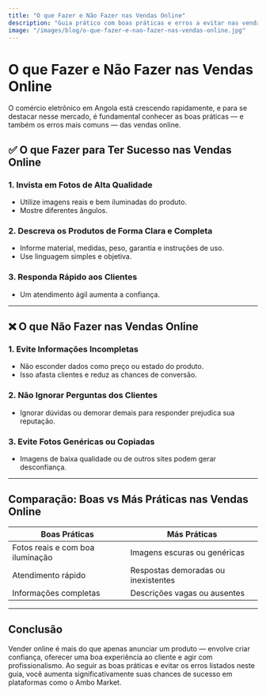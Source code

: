```yaml
---
title: "O que Fazer e Não Fazer nas Vendas Online"
description: "Guia prático com boas práticas e erros a evitar nas vendas online em Angola."
image: "/images/blog/o-que-fazer-e-nao-fazer-nas-vendas-online.jpg"
---
```


# O que Fazer e Não Fazer nas Vendas Online

O comércio eletrônico em Angola está crescendo rapidamente, e para se destacar nesse mercado, é fundamental conhecer as boas práticas — e também os erros mais comuns — das vendas online.

## ✅ O que Fazer para Ter Sucesso nas Vendas Online

### 1. Invista em Fotos de Alta Qualidade

- Utilize imagens reais e bem iluminadas do produto.
- Mostre diferentes ângulos.

### 2. Descreva os Produtos de Forma Clara e Completa

- Informe material, medidas, peso, garantia e instruções de uso.
- Use linguagem simples e objetiva.

### 3. Responda Rápido aos Clientes

- Um atendimento ágil aumenta a confiança.

---

## ❌ O que Não Fazer nas Vendas Online

### 1. Evite Informações Incompletas

- Não esconder dados como preço ou estado do produto.
- Isso afasta clientes e reduz as chances de conversão.

### 2. Não Ignorar Perguntas dos Clientes

- Ignorar dúvidas ou demorar demais para responder prejudica sua reputação.

### 3. Evite Fotos Genéricas ou Copiadas

- Imagens de baixa qualidade ou de outros sites podem gerar desconfiança.

---

## Comparação: Boas vs Más Práticas nas Vendas Online

| Boas Práticas                        | Más Práticas                          |
|-------------------------------------|---------------------------------------|
| Fotos reais e com boa iluminação    | Imagens escuras ou genéricas          |
| Atendimento rápido                  | Respostas demoradas ou inexistentes   |
| Informações completas               | Descrições vagas ou ausentes          |

---

## Conclusão

Vender online é mais do que apenas anunciar um produto — envolve criar confiança, oferecer uma boa experiência ao cliente e agir com profissionalismo. Ao seguir as boas práticas e evitar os erros listados neste guia, você aumenta significativamente suas chances de sucesso em plataformas como o Ambo Market.
